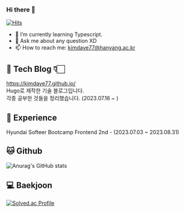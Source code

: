 ### Hi there 👋

[![Hits](https://hits.seeyoufarm.com/api/count/incr/badge.svg?url=https%3A%2F%2Fgithub.com%2Fkimdaye77&count_bg=%23DFC9F4&title_bg=%23D6B2E4&icon=octopusdeploy.svg&icon_color=%23FFFFFF&title=hits&edge_flat=false)](https://hits.seeyoufarm.com)

- 🌱 I’m currently learning Typescript.
- 💬 Ask me about any question XD
- 📫 How to reach me: kimdaye77@hanyang.ac.kr

## 🐜 Tech Blog 👇🏻
https://kimdaye77.github.io/
<br>
Hugo로 제작한 기술 블로그입니다.<br>각종 공부한 것들을 정리했습니다. (2023.07.16 ~ )

## 📝 Experience
Hyundai Softeer Bootcamp Frontend 2nd - (2023.07.03 ~ 2023.08.31)

## 🐱 Github
![Anurag's GitHub stats](https://github-readme-stats.vercel.app/api?username=kimdaye77&show_icons=true&theme=radical)


## 💻 Baekjoon
[![Solved.ac Profile](http://mazassumnida.wtf/api/v2/generate_badge?boj=kimdaye77)](https://solved.ac/kimdaye77/)
